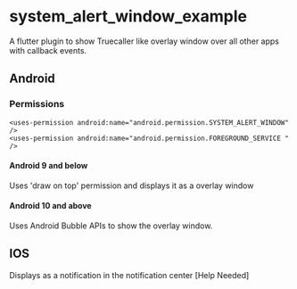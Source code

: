 # system_alert_window_example

A flutter plugin to show Truecaller like overlay window over all other apps with callback events.

## Android

### Permissions

    <uses-permission android:name="android.permission.SYSTEM_ALERT_WINDOW" />
    <uses-permission android:name="android.permission.FOREGROUND_SERVICE " />

#### Android 9 and below

Uses &#x27;draw on top&#x27; permission and displays it as a overlay window

#### Android 10 and above

Uses Android Bubble APIs to show the overlay window.


## IOS

Displays as a notification in the notification center [Help Needed]